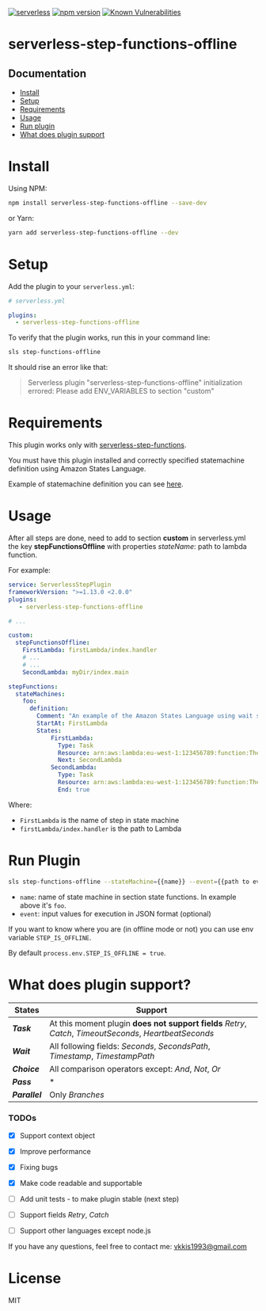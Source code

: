 [![serverless](http://public.serverless.com/badges/v3.svg)](http://www.serverless.com)
[![npm version](https://badge.fury.io/js/serverless-step-functions-offline.svg)](https://badge.fury.io/js/serverless-step-functions-offline)
[![Known Vulnerabilities](https://snyk.io/test/github/vkkis93/serverless-step-functions-offline/badge.svg?targetFile=package.json)](https://snyk.io/test/github/vkkis93/serverless-step-functions-offline?targetFile=package.json)

# serverless-step-functions-offline

## Documentation

- [Install](#install)
- [Setup](#setup)
- [Requirements](#requirements)
- [Usage](#usage)
- [Run plugin](#run-plugin)
- [What does plugin support](#what-does-plugin-support)

# Install
Using NPM:
```bash
npm install serverless-step-functions-offline --save-dev
```
or Yarn:
```bash
yarn add serverless-step-functions-offline --dev
```

# Setup
Add the plugin to your `serverless.yml`:
```yaml
# serverless.yml

plugins:
  - serverless-step-functions-offline
```

To verify that the plugin works, run this in your command line:
```bash
sls step-functions-offline
```

It should rise an error like that:

> Serverless plugin "serverless-step-functions-offline" initialization errored: Please add ENV_VARIABLES to section "custom"

# Requirements
This plugin works only with [serverless-step-functions](https://github.com/horike37/serverless-step-functions).

You must have this plugin installed and correctly specified statemachine definition using Amazon States Language.

Example of statemachine definition you can see [here](https://github.com/horike37/serverless-step-functions#setup).

# Usage
After all steps are done, need to add to section **custom** in serverless.yml the key **stepFunctionsOffline** with properties *stateName*: path to lambda function.

For example:

```yaml
service: ServerlessStepPlugin
frameworkVersion: ">=1.13.0 <2.0.0"
plugins:
   - serverless-step-functions-offline

# ...

custom:
  stepFunctionsOffline:
    FirstLambda: firstLambda/index.handler
    # ...
    # ...
    SecondLambda: myDir/index.main

stepFunctions:
  stateMachines:
    foo:
      definition:
        Comment: "An example of the Amazon States Language using wait states"
        StartAt: FirstLambda
        States:
            FirstLambda:
              Type: Task
              Resource: arn:aws:lambda:eu-west-1:123456789:function:TheFirstLambda
              Next: SecondLambda
            SecondLambda:
              Type: Task
              Resource: arn:aws:lambda:eu-west-1:123456789:function:TheSecondLambda
              End: true
```

Where:
- `FirstLambda` is the name of step in state machine
- `firstLambda/index.handler` is the path to Lambda

# Run Plugin
```bash
sls step-functions-offline --stateMachine={{name}} --event={{path to event file}}
```

- `name`: name of state machine in section state functions. In example above it's `foo`.
- `event`: input values for execution in JSON format (optional)

If you want to know where you are (in offline mode or not) you can use env variable `STEP_IS_OFFLINE`.

By default `process.env.STEP_IS_OFFLINE = true`.

# What does plugin support?
| States | Support |
| ------ | ------ |
| ***Task*** | At this moment  plugin **does not support fields** *Retry*, *Catch*, *TimeoutSeconds*, *HeartbeatSeconds*
| ***Wait***  | All following fields: *Seconds*, *SecondsPath*, *Timestamp*, *TimestampPath* |
| ***Choice*** | All comparison operators except: *And*, *Not*, *Or*|
| ***Pass*** | * |
| ***Parallel*** |  Only *Branches*

### TODOs
 - [x] Support context object
 - [x] Improve performance
 - [x] Fixing bugs
 - [x] Make code readable and supportable
 - [ ] Add unit tests - to make plugin stable (next step)

 - [ ] Support fields *Retry*, *Catch*
 - [ ] Support other languages except node.js


If you have any questions, feel free to contact me: vkkis1993@gmail.com

# License

MIT
